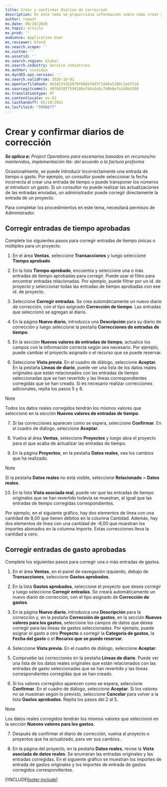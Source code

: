 ```yaml
---
title: Crear y confirmar diarios de corrección
description: En este tema se proporciona información sobre cómo crear y confirmar un diario de corrección.
author: rumant
ms.date: 09/18/2020
ms.topic: article
ms.prod: ''
audience: Application User
ms.reviewer: kfend
ms.search.scope: ''
ms.custom: ''
ms.assetid: ''
ms.search.region: Global
ms.search.industry: Service industries
ms.author: suvaidya
ms.dyn365.ops.version: ''
ms.search.validFrom: 2020-10-01
ms.openlocfilehash: 9d242741b2070f086bf8d3f1d40a5380c2a0f518
ms.sourcegitcommit: 40f68387f594180af64a5e5c748b6efa188bd300
ms.translationtype: HT
ms.contentlocale: es-ES
ms.lasthandoff: 05/10/2021
ms.locfileid: "5996677"
---
```

# <a name="create-and-confirm-correction-journals"></a>Crear y confirmar diarios de corrección

_**Se aplica a:** Project Operations para escenarios basados en recursos/no mantenidos, implementación lite: del acuerdo a la factura proforma_

Ocasionalmente, se puede introducir incorrectamente una entrada de tiempo o gasto. Por ejemplo, un consultor puede seleccionar la fecha incorrecta al crear una entrada de tiempo o puede transponer los números al introducir un gasto. Si un consultor no puede realizar las actualizaciones de las entradas enviadas, un administrador puede corregir directamente la entrada de un proyecto.

Para completar los procedimientos en este tema, necesitará permisos de Administrador.

## <a name="correct-approved-time-entries"></a>Corregir entradas de tiempo aprobadas     

Complete los siguientes pasos para corregir entradas de tiempo únicas o múltiples para un proyecto.

1. En el área **Ventas**, seleccione **Transacciones** y luego seleccione **Tiempo aprobado**. 

2. En la lista **Tiempo aprobado**, encuentra y seleccione una o más entradas de tiempo aprobadas para corregir. Puede usar el filtro para encontrar entradas relacionadas. Por ejemplo, puede filtrar por un id. de proyecto y seleccionar todas las entradas de tiempo aprobadas con ese id. de proyecto.

3. Seleccione **Corregir entradas**. Se crea automáticamente un nuevo diario de corrección, con el tipo asignado **Corrección de tiempo**. Las entradas que seleccionó se agregan al diario. 

4. En la página **Nuevo diario**, introduzca una **Descripción** para su diario de corrección y luego seleccione la pestaña **Correcciones de entradas de tiempo**.  

5. En la sección **Nuevos valores de entradas de tiempo**, actualice los campos con la información correcta según sea necesario. Por ejemplo, puede cambiar el proyecto asignado o el recurso que se puede reservar.

6. Seleccione **Vista previa**. En el cuadro de diálogo, seleccione **Aceptar**. En la pestaña **Líneas de diario**, puede ver una lista de los datos reales originales que están relacionados con las entradas de tiempo seleccionadas que se han revertido y las líneas correspondientes corregidas que se han creado. Si es necesario realizar correcciones adicionales, repita los pasos 5 y 6. 

> [!NOTE]
> Todos los datos reales corregidos tendrán los mismos valores que seleccionó en la sección **Nuevos valores de entradas de tiempo**.

7. Si las correcciones aparecen como se espera, seleccione **Confirmar**. En el cuadro de diálogo, seleccione **Aceptar**.

8. Vuelva al área **Ventas**, seleccione **Proyectos** y luego abra el proyecto para el que acaba de actualizar las entradas de tiempo. 

9. En la página **Proyectos**, en la pestaña **Datos reales**, vea los cambios que ha realizado. 

> [!NOTE]
> Si la pestaña **Datos reales** no está visible, seleccione **Relacionado** > **Datos reales**.  

10. En la lista **Vista asociada real**, puede ver que las entradas de tiempo originales que se han revertido todavía se muestran, al igual que las entradas de tiempo corregidas correspondientes. 

Por ejemplo, en el siguiente gráfico, hay dos elementos de línea con una cantidad de 8,00 que tienen débitos en la columna Cantidad. Además, hay dos elementos de línea con una cantidad de -8,00 que muestran los importes abonados en la columna Importe. Estas correcciones lleva la cantidad a cero.

 
## <a name="correct-approved-expense-entries"></a>Corregir entradas de gasto aprobadas

Complete los siguientes pasos para corregir una o más entradas de gastos. 

1. En el área **Ventas**, en el panel de navegación izquierdo, debajo de **Transacciones**, seleccione **Gastos aprobados**.

2. En la lista **Gastos aprobados**, seleccione el proyecto que desea corregir y luego seleccione **Corregir entradas**. Se creará automáticamente un nuevo diario de corrección, con el tipo asignado de **Corrección de gastos**. 

3. En la página **Nuevo diario**, introduzca una **Descripción** para la corrección y, en la pestaña **Corrección de gastos**, en la sección **Nuevos valores para los gastos**, seleccione los campos de datos que desea corregir para las líneas de gastos seleccionadas. Por ejemplo, puede asignar el gasto a otro **Proyecto** o corregir la **Categoría de gastos**, la **Fecha del gasto** o el **Recurso que se puede reservar**.

4. Seleccione **Vista previa**. En el cuadro de diálogo, seleccione **Aceptar**. 

5. Compruebe las correcciones en la pestaña **Líneas de diario**. Puede ver una lista de los datos reales originales que están relacionados con las entradas de gasto seleccionadas que se han revertido y las líneas correspondientes corregidas que se han creado.

6. Si los valores corregidos aparecen como se espera, seleccione **Confirmar**. En el cuadro de diálogo, seleccione **Aceptar**. Si los valores no se muestran según lo previsto, seleccione **Cancelar** para volver a la lista **Gastos aprobados**. Repita los pasos del 2 al 5. 

> [!NOTE]
> Los datos reales corregidos tendrán los mismos valores que seleccionó en la sección **Nuevos valores para los gastos**.

7. Después de confirmar el diario de corrección, vuelva al proyecto o proyectos que ha actualizado, para ver sus cambios.  

8. En la página del proyecto, en la pestaña **Datos reales**, revise la **Vista asociada de datos reales**. Se enumeran las entradas originales y las entradas corregidas. En el siguiente gráfico se muestran los importes de entrada de gastos originales y los importes de entrada de gastos corregidos correspondientes. 




[!INCLUDE[footer-include](../includes/footer-banner.md)]